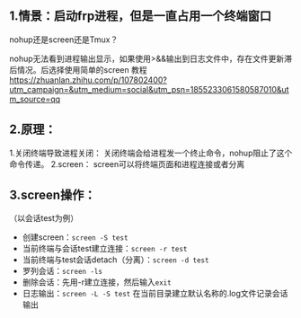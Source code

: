 ## 1.情景：启动frp进程，但是一直占用一个终端窗口

nohup还是screen还是Tmux？

 nohup无法看到进程输出显示，如果使用>&&输出到日志文件中，存在文件更新滞后情况。后选择使用简单的screen
 教程 https://zhuanlan.zhihu.com/p/107802400?utm_campaign=&utm_medium=social&utm_psn=1855233061580587010&utm_source=qq 


## 2.原理：
1.关闭终端导致进程关闭：
关闭终端会给进程发一个终止命令，nohup阻止了这个命令传递。
2.screen：
screen可以将终端页面和进程连接或者分离

## 3.screen操作：
（以会话test为例）
- 创建screen：`screen -S test`
- 当前终端与会话test建立连接：`screen -r test`
- 当前终端与test会话detach（分离）：`screen -d test`
- 罗列会话：`screen -ls`
- 删除会话：先用-r建立连接，然后输入`exit`
- 日志输出：`screen -L -S test` 在当前目录建立默认名称的.log文件记录会话输出
